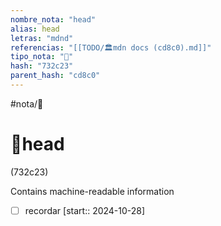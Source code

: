 ```yaml
---
nombre_nota: "head"
alias: head
letras: "mdnd"
referencias: "[[TODO/🏛️mdn docs (cd8c0).md]]"
tipo_nota: "📑"
hash: "732c23"
parent_hash: "cd8c0"
---
```


#nota/📑

# 📑head
<div class="hash">(732c23)</div>

Contains machine-readable information



- [ ] recordar  [start:: 2024-10-28]
